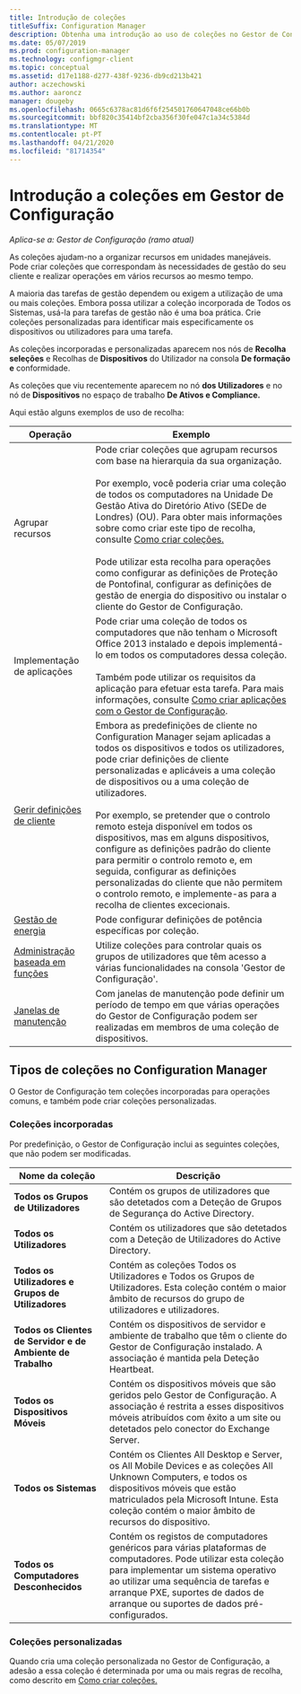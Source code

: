 ```yaml
---
title: Introdução de coleções
titleSuffix: Configuration Manager
description: Obtenha uma introdução ao uso de coleções no Gestor de Configuração.
ms.date: 05/07/2019
ms.prod: configuration-manager
ms.technology: configmgr-client
ms.topic: conceptual
ms.assetid: d17e1188-d277-438f-9236-db9cd213b421
author: aczechowski
ms.author: aaroncz
manager: dougeby
ms.openlocfilehash: 0665c6378ac81d6f6f254501760647048ce66b0b
ms.sourcegitcommit: bbf820c35414bf2cba356f30fe047c1a34c5384d
ms.translationtype: MT
ms.contentlocale: pt-PT
ms.lasthandoff: 04/21/2020
ms.locfileid: "81714354"
---
```

# <a name="introduction-to-collections-in-configuration-manager"></a>Introdução a coleções em Gestor de Configuração

*Aplica-se a: Gestor de Configuração (ramo atual)*

As coleções ajudam-no a organizar recursos em unidades manejáveis. Pode criar coleções que correspondam às necessidades de gestão do seu cliente e realizar operações em vários recursos ao mesmo tempo. 

A maioria das tarefas de gestão dependem ou exigem a utilização de uma ou mais coleções. Embora possa utilizar a coleção incorporada de Todos os Sistemas, usá-la para tarefas de gestão não é uma boa prática. Crie coleções personalizadas para identificar mais especificamente os dispositivos ou utilizadores para uma tarefa.  

 As coleções incorporadas e personalizadas aparecem nos nós de **Recolha seleções** e Recolhas de **Dispositivos** do Utilizador na consola **De formação e** conformidade.  

 As coleções que viu recentemente aparecem no nó **dos Utilizadores** e no nó de **Dispositivos** no espaço de trabalho **De Ativos e Compliance.**  

Aqui estão alguns exemplos de uso de recolha:  

|Operação|Exemplo|  
|---------|-------|  
|Agrupar recursos|Pode criar coleções que agrupam recursos com base na hierarquia da sua organização.<br /><br /> Por exemplo, você poderia criar uma coleção de todos os computadores na Unidade De Gestão Ativa do Diretório Ativo (SEDe de Londres) (OU). Para obter mais informações sobre como criar este tipo de recolha, consulte [Como criar coleções.](../../../../core/clients/manage/collections/create-collections.md)<br /><br /> Pode utilizar esta recolha para operações como configurar as definições de Proteção de Pontofinal, configurar as definições de gestão de energia do dispositivo ou instalar o cliente do Gestor de Configuração.|  
|Implementação de aplicações|Pode criar uma coleção de todos os computadores que não tenham o Microsoft Office 2013 instalado e depois implementá-lo em todos os computadores dessa coleção.<br /><br /> Também pode utilizar os requisitos da aplicação para efetuar esta tarefa. Para mais informações, consulte [Como criar aplicações com o Gestor de Configuração](../../../../apps/deploy-use/create-applications.md).|  
|[Gerir definições de cliente](../../../../core/clients/deploy/about-client-settings.md)|Embora as predefinições de cliente no Configuration Manager sejam aplicadas a todos os dispositivos e todos os utilizadores, pode criar definições de cliente personalizadas e aplicáveis a uma coleção de dispositivos ou a uma coleção de utilizadores.<br /><br /> Por exemplo, se pretender que o controlo remoto esteja disponível em todos os dispositivos, mas em alguns dispositivos, configure as definições padrão do cliente para permitir o controlo remoto e, em seguida, configurar as definições personalizadas do cliente que não permitem o controlo remoto, e implemente-as para a recolha de clientes excecionais. |  
|[Gestão de energia](../power/introduction-to-power-management.md)|Pode configurar definições de potência específicas por coleção.|  
|[Administração baseada em funções](../../../../core/servers/deploy/configure/configure-role-based-administration.md)|Utilize coleções para controlar quais os grupos de utilizadores que têm acesso a várias funcionalidades na consola 'Gestor de Configuração'.|  
|[Janelas de manutenção](../../../../core/clients/manage/collections/use-maintenance-windows.md)|Com janelas de manutenção pode definir um período de tempo em que várias operações do Gestor de Configuração podem ser realizadas em membros de uma coleção de dispositivos. |  


## <a name="collection-types-in-configuration-manager"></a>Tipos de coleções no Configuration Manager  
 O Gestor de Configuração tem coleções incorporadas para operações comuns, e também pode criar coleções personalizadas.   

### <a name="built-in-collections"></a>Coleções incorporadas  
 Por predefinição, o Gestor de Configuração inclui as seguintes coleções, que não podem ser modificadas.  

|**Nome da coleção**|Descrição|  
|-------------------------|-----------------|  
|**Todos os Grupos de Utilizadores**|Contém os grupos de utilizadores que são detetados com a Deteção de Grupos de Segurança do Active Directory.|  
|**Todos os Utilizadores**|Contém os utilizadores que são detetados com a Deteção de Utilizadores do Active Directory.|  
|**Todos os Utilizadores e Grupos de Utilizadores**|Contém as coleções Todos os Utilizadores e Todos os Grupos de Utilizadores. Esta coleção contém o maior âmbito de recursos do grupo de utilizadores e utilizadores.|  
|**Todos os Clientes de Servidor e de Ambiente de Trabalho**|Contém os dispositivos de servidor e ambiente de trabalho que têm o cliente do Gestor de Configuração instalado. A associação é mantida pela Deteção Heartbeat.|  
|**Todos os Dispositivos Móveis**|Contém os dispositivos móveis que são geridos pelo Gestor de Configuração. A associação é restrita a esses dispositivos móveis atribuídos com êxito a um site ou detetados pelo conector do Exchange Server.|  
|**Todos os Sistemas**|Contém os Clientes All Desktop e Server, os All Mobile Devices e as coleções All Unknown Computers, e todos os dispositivos móveis que estão matriculados pela Microsoft Intune. Esta coleção contém o maior âmbito de recursos do dispositivo.|  
|**Todos os Computadores Desconhecidos**|Contém os registos de computadores genéricos para várias plataformas de computadores. Pode utilizar esta coleção para implementar um sistema operativo ao utilizar uma sequência de tarefas e arranque PXE, suportes de dados de arranque ou suportes de dados pré-configurados.|  

### <a name="custom-collections"></a>Coleções personalizadas  
 Quando cria uma coleção personalizada no Gestor de Configuração, a adesão a essa coleção é determinada por uma ou mais regras de recolha, como descrito em [Como criar coleções.](../../../../core/clients/manage/collections/create-collections.md) 

